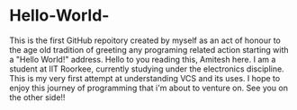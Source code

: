 # Hello-World-
This is the first GitHub repoitory created by myself as an act of honour to the age old tradition of greeting any programing related action starting with a "Hello World!" address.
Hello to you reading this, Amitesh here.
I am a student at IIT Roorkee, currently studying under the electronics discipline. This is my very first attempt at understanding VCS and its uses. I hope to enjoy this journey of programming that i'm about to venture on. See you on the other side!!

